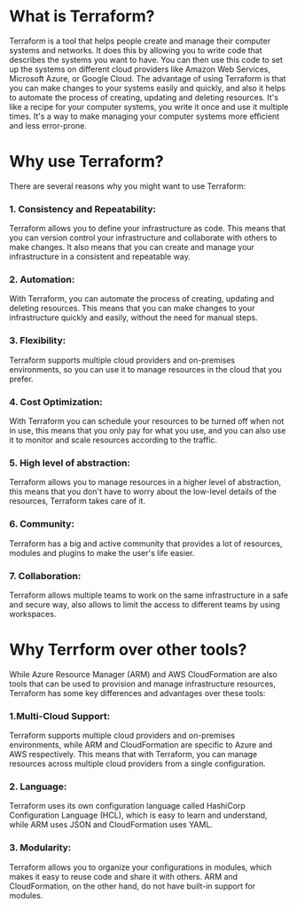 # What is Terraform?
Terraform is a tool that helps people create and manage their computer systems and networks.
It does this by allowing you to write code that describes the systems you want to have.
You can then use this code to set up the systems on different cloud providers like Amazon Web Services, Microsoft Azure, or Google Cloud.
The advantage of using Terraform is that you can make changes to your systems easily and quickly, and also it helps to automate the process of creating, updating and deleting resources.
It's like a recipe for your computer systems, you write it once and use it multiple times.
It's a way to make managing your computer systems more efficient and less error-prone.

# Why use Terraform?
There are several reasons why you might want to use Terraform:
### 1. Consistency and Repeatability: 
Terraform allows you to define your infrastructure as code.
This means that you can version control your infrastructure and collaborate with others to make changes.
It also means that you can create and manage your infrastructure in a consistent and repeatable way.

### 2. Automation: 
With Terraform, you can automate the process of creating, updating and deleting resources.
This means that you can make changes to your infrastructure quickly and easily, without the need for manual steps.

### 3. Flexibility: 
Terraform supports multiple cloud providers and on-premises environments, so you can use it to manage resources in the cloud that you prefer.

### 4. Cost Optimization: 
With Terraform you can schedule your resources to be turned off when not in use, this means that you only pay for what you use, and you can also use it to monitor and scale resources according to the traffic.

### 5. High level of abstraction: 
Terraform allows you to manage resources in a higher level of abstraction, this means that you don't have to worry about the low-level details of the resources, Terraform takes care of it.

### 6. Community: 
Terraform has a big and active community that provides a lot of resources, modules and plugins to make the user's life easier.

### 7. Collaboration: 
Terraform allows multiple teams to work on the same infrastructure in a safe and secure way, also allows to limit the access to different teams by using workspaces.

# Why Terrform over other tools?
While Azure Resource Manager (ARM) and AWS CloudFormation are also tools that can be used to provision and manage infrastructure resources, Terraform has some key differences and advantages over these tools:
### 1.Multi-Cloud Support: 
Terraform supports multiple cloud providers and on-premises environments, while ARM and CloudFormation are specific to Azure and AWS respectively. This means that with Terraform, you can manage resources across multiple cloud providers from a single configuration.
### 2. Language: 
Terraform uses its own configuration language called HashiCorp Configuration Language (HCL), which is easy to learn and understand, while ARM uses JSON and CloudFormation uses YAML.
### 3. Modularity: 
Terraform allows you to organize your configurations in modules, which makes it easy to reuse code and share it with others. ARM and CloudFormation, on the other hand, do not have built-in support for modules.
